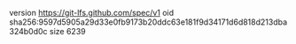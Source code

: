 version https://git-lfs.github.com/spec/v1
oid sha256:9597d5905a29d33e0fb9173b20ddc63e181f9d34171d6d818d213dba324b0d0c
size 6239
